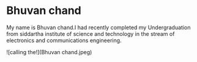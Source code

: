 # Bhuvan chand

My name is Bhuvan chand.I had recently completed my Undergraduation from siddartha institute of science and technology in the stream of electronics and communications engineering.

![calling the!](Bhuvan chand.jpeg)